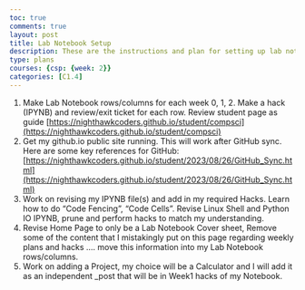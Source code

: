 ```yaml
---
toc: true
comments: true
layout: post
title: Lab Notebook Setup
description: These are the instructions and plan for setting up lab notebook and for week 2.
type: plans
courses: {csp: {week: 2}}
categories: [C1.4]
---
```


1. Make Lab Notebook rows/columns for each week 0, 1, 2.  Make a hack (IPYNB) and review/exit ticket for each row.   Review student page as guide [https://nighthawkcoders.github.io/student/compsci](https://nighthawkcoders.github.io/student/compsci)
2. Get  my github.io public site running.  This will work after GitHub sync.  Here are some key references for GitHub: [https://nighthawkcoders.github.io/student/2023/08/26/GitHub_Sync.html](https://nighthawkcoders.github.io/student/2023/08/26/GitHub_Sync.html)
3. Work on revising my IPYNB file(s) and add in my required Hacks.  Learn how to do  “Code Fencing”, “Code Cells”.  Revise  Linux Shell  and Python IO IPYNB, prune and perform hacks to match my understanding.
4. Revise Home Page to only be a Lab Notebook Cover sheet,  Remove some of the content that I mistakingly put on this page regarding weekly plans and hacks …. move this information into my Lab Notebook rows/columns.
5. Work on adding a Project, my choice will be a Calculator and I will add it as an independent _post that will be in Week1 hacks of my Notebook.